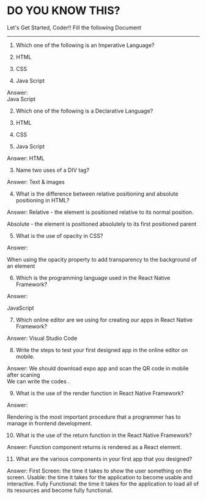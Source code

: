 # DO YOU KNOW THIS?

Let's Get Started, Coder!!
Fill the following Document
__________________________________________________________________________

1. Which one of the following is an Imperative Language?

1.	HTML
2.	CSS
3.	Java Script

Answer: 	
Java Script
 

2. Which one of the following is a Declarative Language?

1.	HTML
2.	CSS
3.	Java Script

Answer: 
HTML


3. Name two uses of a DIV tag?

Answer:
Text &  images

4. What is the difference between relative positioning and absolute positioning in HTML?

Answer: 
Relative - the element is positioned relative to its normal position.

 Absolute - the element is positioned absolutely to its first positioned parent

5. What is the use of opacity in CSS?

Answer: 

When using the opacity property to add transparency to the background of an element

6. Which is the programming language used in the React Native Framework?

Answer: 

JavaScript

7. Which online editor are we using for creating our apps in React Native Framework?

Answer: 
Visual Studio Code

8. Write the steps to test your first designed app in the online editor on mobile.

Answer:
We  should  download  expo  app  and scan the QR  code  in mobile after scaning  
We can write  the codes .

9. What is the use of the render function in React Native Framework?

Answer: 

Rendering is the most important procedure that a programmer has to manage in frontend development.

10. What is the use of the return function in the React Native Framework?

Answer:
 Function component returns is rendered as a React element.

11. What are the various components in your first app that you designed?

Answer: First Screen: the time it takes to show the user something on the screen. Usable: the time it takes for the application to become usable and interactive. Fully Functional: the time it takes for the application to load all of its resources and become fully functional.



